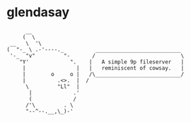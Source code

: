 glendasay
=========


          __
         (  \
     __   \  '\
    (  "-_ \ .-'----._          ___________________________    
     '-_  "v"         "-       /                           \ 
        "Y'             ".    |   A simple 9p fileserver   |
         |                |   |   reminiscent of cowsay.   |
         |        o     o |   /\___________________________/ 
         |          .<>.  |  /  
          \         "Ll"  |
           |             .'
           (             /
          /'\         . \
          "--^--.__,\_)-'

